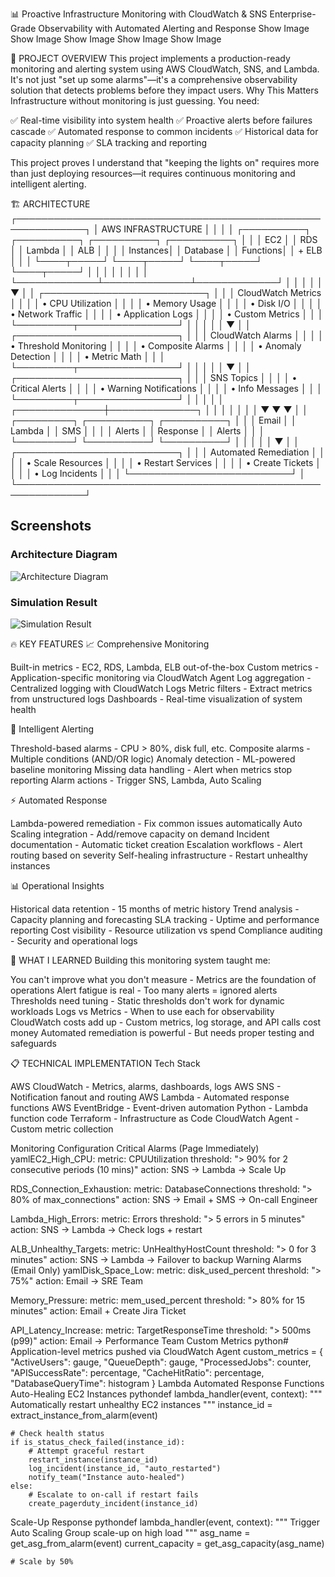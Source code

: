 📊 Proactive Infrastructure Monitoring with CloudWatch & SNS
Enterprise-Grade Observability with Automated Alerting and Response
Show Image
Show Image
Show Image
Show Image
Show Image
</div>

🎯 PROJECT OVERVIEW
This project implements a production-ready monitoring and alerting system using AWS CloudWatch, SNS, and Lambda. It's not just "set up some alarms"—it's a comprehensive observability solution that detects problems before they impact users.
Why This Matters
Infrastructure without monitoring is just guessing. You need:

✅ Real-time visibility into system health
✅ Proactive alerts before failures cascade
✅ Automated response to common incidents
✅ Historical data for capacity planning
✅ SLA tracking and reporting

This project proves I understand that "keeping the lights on" requires more than just deploying resources—it requires continuous monitoring and intelligent alerting.

🏗️ ARCHITECTURE
┌─────────────────────────────────────────────────────────────┐
│                      AWS INFRASTRUCTURE                      │
│                                                               │
│  ┌──────────┐  ┌──────────┐  ┌──────────┐  ┌──────────┐   │
│  │   EC2    │  │   RDS    │  │  Lambda  │  │   ALB    │   │
│  │ Instances│  │ Database │  │ Functions│  │  + ELB   │   │
│  └────┬─────┘  └────┬─────┘  └────┬─────┘  └────┬─────┘   │
│       │             │              │             │          │
│       └─────────────┴──────────────┴─────────────┘          │
│                           │                                  │
│                           ▼                                  │
│              ┌──────────────────────────┐                   │
│              │   CloudWatch Metrics     │                   │
│              │  • CPU Utilization       │                   │
│              │  • Memory Usage          │                   │
│              │  • Disk I/O              │                   │
│              │  • Network Traffic       │                   │
│              │  • Application Logs      │                   │
│              │  • Custom Metrics        │                   │
│              └─────────┬────────────────┘                   │
│                        │                                     │
│                        ▼                                     │
│              ┌──────────────────────────┐                   │
│              │   CloudWatch Alarms      │                   │
│              │  • Threshold Monitoring  │                   │
│              │  • Composite Alarms      │                   │
│              │  • Anomaly Detection     │                   │
│              │  • Metric Math           │                   │
│              └─────────┬────────────────┘                   │
│                        │                                     │
│                        ▼                                     │
│              ┌──────────────────────────┐                   │
│              │      SNS Topics          │                   │
│              │  • Critical Alerts       │                   │
│              │  • Warning Notifications │                   │
│              │  • Info Messages         │                   │
│              └─────────┬────────────────┘                   │
│                        │                                     │
│         ┌──────────────┼──────────────┐                     │
│         │              │              │                     │
│         ▼              ▼              ▼                     │
│   ┌─────────┐   ┌──────────┐   ┌──────────┐              │
│   │  Email  │   │  Lambda  │   │   SMS    │              │
│   │  Alerts │   │ Response │   │  Alerts  │              │
│   └─────────┘   └──────────┘   └──────────┘              │
│                        │                                     │
│                        ▼                                     │
│              ┌──────────────────────────┐                   │
│              │  Automated Remediation   │                   │
│              │  • Scale Resources       │                   │
│              │  • Restart Services      │                   │
│              │  • Create Tickets        │                   │
│              │  • Log Incidents         │                   │
│              └──────────────────────────┘                   │
└─────────────────────────────────────────────────────────────┘




## Screenshots

### Architecture Diagram
![Architecture Diagram](screenshots/architecture.png)

### Simulation Result
![Simulation Result](screenshots/simulation_result.png)


🔥 KEY FEATURES
📈 Comprehensive Monitoring

Built-in metrics - EC2, RDS, Lambda, ELB out-of-the-box
Custom metrics - Application-specific monitoring via CloudWatch Agent
Log aggregation - Centralized logging with CloudWatch Logs
Metric filters - Extract metrics from unstructured logs
Dashboards - Real-time visualization of system health

🚨 Intelligent Alerting

Threshold-based alarms - CPU > 80%, disk full, etc.
Composite alarms - Multiple conditions (AND/OR logic)
Anomaly detection - ML-powered baseline monitoring
Missing data handling - Alert when metrics stop reporting
Alarm actions - Trigger SNS, Lambda, Auto Scaling

⚡ Automated Response

Lambda-powered remediation - Fix common issues automatically
Auto Scaling integration - Add/remove capacity on demand
Incident documentation - Automatic ticket creation
Escalation workflows - Alert routing based on severity
Self-healing infrastructure - Restart unhealthy instances

📊 Operational Insights

Historical data retention - 15 months of metric history
Trend analysis - Capacity planning and forecasting
SLA tracking - Uptime and performance reporting
Cost visibility - Resource utilization vs spend
Compliance auditing - Security and operational logs


🚀 WHAT I LEARNED
Building this monitoring system taught me:

You can't improve what you don't measure - Metrics are the foundation of operations
Alert fatigue is real - Too many alerts = ignored alerts
Thresholds need tuning - Static thresholds don't work for dynamic workloads
Logs vs Metrics - When to use each for observability
CloudWatch costs add up - Custom metrics, log storage, and API calls cost money
Automated remediation is powerful - But needs proper testing and safeguards


📋 TECHNICAL IMPLEMENTATION
Tech Stack

AWS CloudWatch - Metrics, alarms, dashboards, logs
AWS SNS - Notification fanout and routing
AWS Lambda - Automated response functions
AWS EventBridge - Event-driven automation
Python - Lambda function code
Terraform - Infrastructure as Code
CloudWatch Agent - Custom metric collection

Monitoring Configuration
Critical Alarms (Page Immediately)
yamlEC2_High_CPU:
  metric: CPUUtilization
  threshold: "> 90% for 2 consecutive periods (10 mins)"
  action: SNS → Lambda → Scale Up

RDS_Connection_Exhaustion:
  metric: DatabaseConnections
  threshold: "> 80% of max_connections"
  action: SNS → Email + SMS → On-call Engineer

Lambda_High_Errors:
  metric: Errors
  threshold: "> 5 errors in 5 minutes"
  action: SNS → Lambda → Check logs + restart

ALB_Unhealthy_Targets:
  metric: UnHealthyHostCount
  threshold: "> 0 for 3 minutes"
  action: SNS → Lambda → Failover to backup
Warning Alarms (Email Only)
yamlDisk_Space_Low:
  metric: disk_used_percent
  threshold: "> 75%"
  action: Email → SRE Team

Memory_Pressure:
  metric: mem_used_percent
  threshold: "> 80% for 15 minutes"
  action: Email + Create Jira Ticket

API_Latency_Increase:
  metric: TargetResponseTime
  threshold: "> 500ms (p99)"
  action: Email → Performance Team
Custom Metrics
python# Application-level metrics pushed via CloudWatch Agent
custom_metrics = {
    "ActiveUsers": gauge,
    "QueueDepth": gauge,
    "ProcessedJobs": counter,
    "APISuccessRate": percentage,
    "CacheHitRatio": percentage,
    "DatabaseQueryTime": histogram
}
Lambda Automated Response Functions
Auto-Healing EC2 Instances
pythondef lambda_handler(event, context):
    """
    Automatically restart unhealthy EC2 instances
    """
    instance_id = extract_instance_from_alarm(event)
    
    # Check health status
    if is_status_check_failed(instance_id):
        # Attempt graceful restart
        restart_instance(instance_id)
        log_incident(instance_id, "auto_restarted")
        notify_team("Instance auto-healed")
    else:
        # Escalate to on-call if restart fails
        create_pagerduty_incident(instance_id)
Scale-Up Response
pythondef lambda_handler(event, context):
    """
    Trigger Auto Scaling Group scale-up on high load
    """
    asg_name = get_asg_from_alarm(event)
    current_capacity = get_asg_capacity(asg_name)
    
    # Scale by 50%
